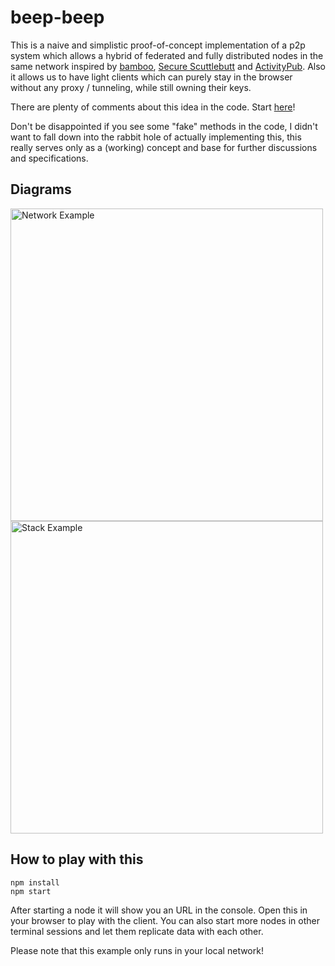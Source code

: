 beep-beep
===

This is a naive and simplistic proof-of-concept implementation of a p2p system which allows a hybrid of federated and fully distributed nodes in the same network inspired by [bamboo](https://github.com/AljoschaMeyer/bamboo), [Secure Scuttlebutt](https://scuttlebutt.nz/) and [ActivityPub](https://activitypub.rocks/). Also it allows us to have light clients which can purely stay in the browser without any proxy / tunneling, while still owning their keys.

There are plenty of comments about this idea in the code. Start [here](https://github.com/adzialocha/beep-beep/blob/master/src/server/index.js)!

Don't be disappointed if you see some "fake" methods in the code, I didn't want to fall down into the rabbit hole of actually implementing this, this really serves only as a (working) concept and base for further discussions and specifications.

## Diagrams

<img src="https://raw.githubusercontent.com/adzialocha/beep-beep/master/network.jpg" alt="Network Example" width="500" />

<img src="https://raw.githubusercontent.com/adzialocha/beep-beep/master/stack.jpg" alt="Stack Example" width="500" />

## How to play with this

```
npm install
npm start
```

After starting a node it will show you an URL in the console. Open this in your browser to play with the client. You can also start more nodes in other terminal sessions and let them replicate data with each other.

Please note that this example only runs in your local network!
